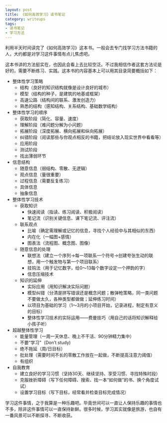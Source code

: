 ```yaml
---
layout: post
title: 《如何高效学习》读书笔记
category: writeups
tags:
- 读书笔记
- 学习方法
---
```


利用半天时间读完了《如何高效学习》这本书。一般会去专门找学习方法书籍的人，大约都是对学习这件事情有点儿焦虑吧。

这本书讲的方法挺实在，也因此会看上去比较空泛。不过我相信作者这套方法论是好的，需要不断练习、实践。这本书的内容基本上可以用其目录简要概括如下：

<ul>
<li>整体性学习策略
  <ul>
    <li>结构（良好的知识结构就像是设计良好的城市）</li>
    <li>模型（结构的种子，是建筑的地基或框架）</li>
    <li>高速公路（结构间的联系、激发创造力）</li>
    <li>熟悉的结构（感知结构、关系结构、基础数学结构）</li>
  </ul>
</li>
<li>整体性学习的顺序
  <ul>
    <li>获取阶段（简化、容量、速度）</li>
    <li>理解阶段（难问题分解为小问题）</li>
    <li>拓展阶段（深度拓展、横向拓展和纵向拓展）</li>
    <li>纠错阶段（阅读那些与你观点相反的书籍，把结论放入现实世界中看看等）</li>
    <li>应用阶段</li>
    <li>测试阶段</li>
    <li>找出薄弱环节</li>
  </ul>
</li>
<li>信息结构
  <ul>
  <li>随意信息（弱结构、零散、无逻辑）</li>
  <li>观点信息（量很重要）</li>
  <li>过程信息（需要反复练习）</li>
  <li>具体信息</li>
  <li>抽象信息</li>
  </ul>
</li>
<li>整体性学习技术
  <ul>
    <li>获取知识
      <ul>
        <li>快速阅读（指读、练习阅读、积极阅读）</li>
        <li>笔记流（识别关键信息、课下笔记流、评注流）</li>
      </ul>
    </li>
    <li>联系观点
      <ul>
        <li>比喻（确定需理解或记忆的信息，寻找个人经验中与其相似的东西）</li>
        <li>内在化（一幅图+感情）</li>
        <li>图表法（流程图、概念图、图像）</li>
      </ul>
    </li>
    <li>随意信息的处理
      <ul>
        <li>联想法（建立一个序列→每一项联系一个符号→创建夸张生动的联想，用一个触发物与第一个项目联系）</li>
        <li>挂钩法（用于记忆数字，给0～13每个数字设定一个押韵的字）</li>
        <li>信息压缩技术</li>
      </ul>
    </li>
    <li>知识的延伸
      <ul>
        <li>实际应用（用知识解决实际问题）</li>
        <li>模型纠错（分清是拼写错误还是概念问题；散弹枪策略，同一类问题不要做太久，各种类型都做做；延伸练习时间）</li>
        <li>以项目为基础的学习（1～3月的小项目开始，记录进程，制定有意义的目标）</li>
        <li>整体性学习技术的实际运用——费曼技巧（用自己的话将知识解释给小孩子听）</li>
      </ul>
    </li>
  </ul>
</li>
<li>超越整体性学习
  <ul>
    <li>能量管理（一周一天休息、晚上不干活、90分钟精力集中）</li>
    <li>不要“学习”（Don’t study)</li>
    <li>绝不拖延（周/日目标）</li>
    <li>批处理（需要时间不长的零散工作放在一起做，不断提高注意力阈值）</li>
    <li>有组织</li>
  </ul>
</li>
<li>自我教育
  <ul>
    <li>建立良好的学习习惯（坚持30天、继续坚持、享受习惯、寻找特殊时段）</li>
    <li>克服挫折障碍（写下任何障碍、搜索、找一本“如何做”的书、换个角度试试）</li>
    <li>设置学习目标（写下目标，经常看并检查目标完成情况）</li>
  </ul>
</li>
</ul>

学习这件事情，之于我算是一种乐趣吧。毕竟世间可以一直让人保持乐趣的事情也不多，除非这件事情可以一直保持新鲜。很多时候，学习其实就像是旅游，也自有一番风景可以不断探寻、不断收获。
